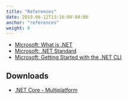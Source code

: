 ```yaml
---
title: "References"
date: 2019-06-12T13:16:09-04:00
anchor: "references"
weight: 0
---
```


- [Microsoft: What is .NET](https://dotnet.microsoft.com/learn/dotnet/what-is-dotnet)
- [Microsoft: .NET Standard](https://docs.microsoft.com/en-us/dotnet/standard/net-standard)
- [Microsoft: Getting Started with the .NET CLI](https://docs.microsoft.com/en-us/dotnet/core/tutorials/using-with-xplat-cli)

## Downloads

- [.NET Core - Multiplatform](https://dotnet.microsoft.com/download/dotnet-core)
